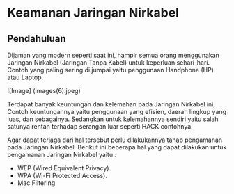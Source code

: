 # Keamanan Jaringan Nirkabel

## Pendahuluan

  Dijaman yang modern seperti saat ini, hampir semua orang menggunakan Jaringan Nirkabel (Jaringan Tanpa Kabel)
untuk keperluan sehari-hari. Contoh yang paling sering di jumpai yaitu penggunaan Handphone (HP) atau Laptop.

![Image] (images(6).jpeg)

  Terdapat banyak keuntungan dan kelemahan pada Jaringan Nirkabel ini, Contoh keuntungannya yaitu penggunaan
yang efisien, daerah lingkup yang luas, dan sebagainya. Sedangkan untuk kelemahannya sendiri yaitu salah satunya
rentan terhadap serangan luar seperti HACK contohnya.

  Agar dapat terjaga dari hal tersebut perlu dilakukannya tahap pengamanan pada Jaringan Nirkabel.
Berikut ini beberapa hal yang dapat dilakukan untuk pengamanan Jaringan Nirkabel yaitu :
- WEP (Wired Equivalent Privacy).
- WPA (Wi-Fi Protected Access).
- Mac Filtering 

